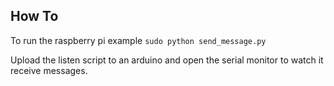How To
-------

To run the raspberry pi example ```sudo python send_message.py```

Upload the listen script to an arduino and open the serial monitor to watch it receive messages.
